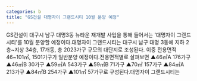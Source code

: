 ```yaml
---
categories: b
title: "GS건설 대명자이 그랜드시티 10월 분양 예정"
---
```

GS건설이 대구시 남구 대명3동 뉴타운 재개발 사업을 통해 들어서는 &#39;대명자이 그랜드시티&#39;를 10월 분양할 예정이다.대명자이 그랜드시티는 대구시 남구 대명 3동에 지하 2층~지상 34층, 17개동, 총 2023가구 규모의 대단지로 조성된다. 이중 전용면적 46~101㎡, 1501가구가 일반분양 예정이다.전용면적별로 살펴보면 ▲46㎡A 176가구 ▲46㎡B 30가구 ▲59㎡A 543가구 ▲59㎡B 71가구 ▲70㎡ 157가구 ▲84㎡A 213가구 ▲84㎡B 254가구 ▲101㎡ 57가구로 구성된다.대명자이 그랜드시티는